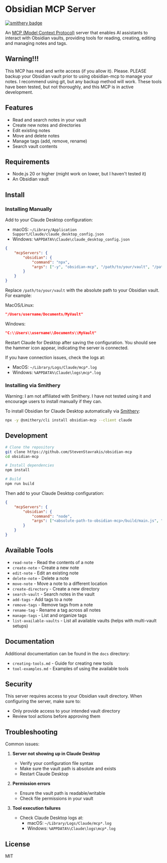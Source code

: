 # Obsidian MCP Server

[![smithery badge](https://smithery.ai/badge/obsidian-mcp)](https://smithery.ai/server/obsidian-mcp)

An [MCP (Model Context Protocol)](https://modelcontextprotocol.io) server that enables AI assistants to interact with Obsidian vaults, providing tools for reading, creating, editing and managing notes and tags.

## Warning!!!

This MCP has read and write access (if you allow it). Please. PLEASE backup your Obsidian vault prior to using obsidian-mcp to manage your notes. I recommend using git, but any backup method will work. These tools have been tested, but not thoroughly, and this MCP is in active development.

## Features

- Read and search notes in your vault
- Create new notes and directories
- Edit existing notes
- Move and delete notes
- Manage tags (add, remove, rename)
- Search vault contents

## Requirements

- Node.js 20 or higher (might work on lower, but I haven't tested it)
- An Obsidian vault

## Install

### Installing Manually

Add to your Claude Desktop configuration:

- macOS: `~/Library/Application Support/Claude/claude_desktop_config.json`
- Windows: `%APPDATA%\Claude\claude_desktop_config.json`

```json
{
    "mcpServers": {
        "obsidian": {
            "command": "npx",
            "args": ["-y", "obsidian-mcp", "/path/to/your/vault", "/path/to/your/vault2"]
        }
    }
}
```

Replace `/path/to/your/vault` with the absolute path to your Obsidian vault. For example:

MacOS/Linux:

```json
"/Users/username/Documents/MyVault"
```

Windows:

```json
"C:\\Users\\username\\Documents\\MyVault"
```

Restart Claude for Desktop after saving the configuration. You should see the hammer icon appear, indicating the server is connected.

If you have connection issues, check the logs at:

- MacOS: `~/Library/Logs/Claude/mcp*.log`
- Windows: `%APPDATA%\Claude\logs\mcp*.log`


### Installing via Smithery
Warning: I am not affiliated with Smithery. I have not tested using it and encourage users to install manually if they can.

To install Obsidian for Claude Desktop automatically via [Smithery](https://smithery.ai/server/obsidian-mcp):

```bash
npx -y @smithery/cli install obsidian-mcp --client claude
```

## Development

```bash
# Clone the repository
git clone https://github.com/StevenStavrakis/obsidian-mcp
cd obsidian-mcp

# Install dependencies
npm install

# Build
npm run build
```

Then add to your Claude Desktop configuration:

```json
{
    "mcpServers": {
        "obsidian": {
            "command": "node",
            "args": ["<absolute-path-to-obsidian-mcp>/build/main.js", "/path/to/your/vault", "/path/to/your/vault2"]
        }
    }
}
```

## Available Tools

- `read-note` - Read the contents of a note
- `create-note` - Create a new note
- `edit-note` - Edit an existing note
- `delete-note` - Delete a note
- `move-note` - Move a note to a different location
- `create-directory` - Create a new directory
- `search-vault` - Search notes in the vault
- `add-tags` - Add tags to a note
- `remove-tags` - Remove tags from a note
- `rename-tag` - Rename a tag across all notes
- `manage-tags` - List and organize tags
- `list-available-vaults` - List all available vaults (helps with multi-vault setups)

## Documentation

Additional documentation can be found in the `docs` directory:

- `creating-tools.md` - Guide for creating new tools
- `tool-examples.md` - Examples of using the available tools

## Security

This server requires access to your Obsidian vault directory. When configuring the server, make sure to:

- Only provide access to your intended vault directory
- Review tool actions before approving them

## Troubleshooting

Common issues:

1. **Server not showing up in Claude Desktop**
   - Verify your configuration file syntax
   - Make sure the vault path is absolute and exists
   - Restart Claude Desktop

2. **Permission errors**
   - Ensure the vault path is readable/writable
   - Check file permissions in your vault

3. **Tool execution failures**
   - Check Claude Desktop logs at:
     - macOS: `~/Library/Logs/Claude/mcp*.log`
     - Windows: `%APPDATA%\Claude\logs\mcp*.log`

## License

MIT
